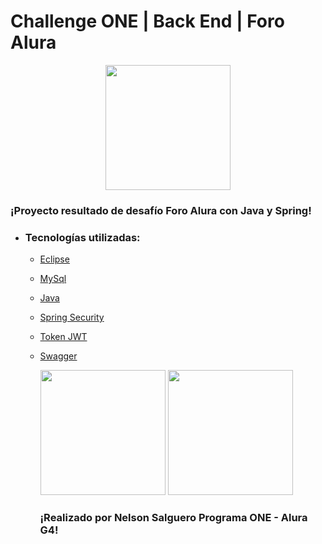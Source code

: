 # Challenge ONE | Back End | Foro Alura 

<p align="center" >
     <img width="200" heigth="200" src="https://user-images.githubusercontent.com/91544872/209678377-70b50b21-33de-424c-bed8-6a71ef3406ff.png">
</p>

### ¡Proyecto resultado de desafío Foro Alura con Java y Spring! 

- ### Tecnologías utilizadas:

  - [Eclipse](https://www.eclipse.org/)
  - [MySql](https://www.mysql.com/)
  - [Java](https://www.java.com/en/)

  - [Spring Security](https://start.spring.io/)
  - [Token JWT](https://jwt.io/)
  - [Swagger](https://swagger.io)

       <img width="200" heigth="200" src="https://user-images.githubusercontent.com/91544872/209678377-70b50b21-33de-424c-bed8-6a71ef3406ff.png">
              <img width="200" heigth="200" src="https://raw.githubusercontent.com/NelsonSal/API-Foro-ALURA-ONE
/main/assets/swagger.png">
       
 ### ¡Realizado por Nelson Salguero Programa ONE - Alura G4!       

  
